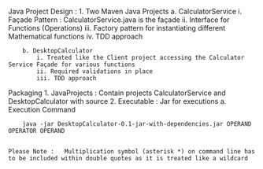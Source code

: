 Java Project
Design :
	1. Two Maven Java Projects
		a. CalculatorService 
			i. Façade Pattern : CalculatorService.java is the façade
			ii. Interface for Functions (Operations)
			iii. Factory pattern for instantiating different Mathematical functions
			iv. TDD approach

		b. DesktopCalculator
			i. Treated like the Client project accessing the Calculator Service Façade for various functions
			ii. Required validations in place
			iii. TDD approach
Packaging
	1. JavaProjects : Contain projects CalculatorService and DesktopCalculator with source
	2. Executable : Jar for executions
		a. Execution Command

		java -jar DesktopCalculator-0.1-jar-with-dependencies.jar OPERAND OPERATOR OPERAND
		

	Please Note :   Multiplication symbol (asterisk *) on command line has to be included within double quotes as it is treated like a wildcard
